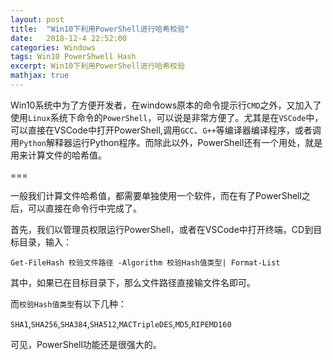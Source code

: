 ```yaml
---
layout: post
title:  "Win10下利用PowerShell进行哈希校验"
date:   2018-12-4 22:52:00
categories: Windows
tags: Win10 PowerShwell Hash
excerpt: Win10下利用PowerShell进行哈希校验
mathjax: true
---
```


Win10系统中为了方便开发者，在windows原本的命令提示行`CMD`之外，又加入了使用`Linux`系统下命令的`PowerShell`，可以说是非常方便了。尤其是在`VSCode`中，可以直接在VSCode中打开PowerShell,调用`GCC`、`G++`等编译器编译程序，或者调用`Python`解释器运行Python程序。而除此以外，PowerShell还有一个用处，就是用来计算文件的哈希值。

===

一般我们计算文件哈希值，都需要单独使用一个软件，而在有了PowerShell之后，可以直接在命令行中完成了。

首先，我们以管理员权限运行PowerShell，或者在VSCode中打开终端，CD到目标目录，输入：

```shell
Get-FileHash 校验文件路径 -Algorithm 校验Hash值类型| Format-List
```

其中，如果已在目标目录下，那么文件路径直接输文件名即可。

而`校验Hash值类型`有以下几种：

`SHA1`,`SHA256`,`SHA384`,`SHA512`,`MACTripleDES`,`MD5`,`RIPEMD160`



可见，PowerShell功能还是很强大的。